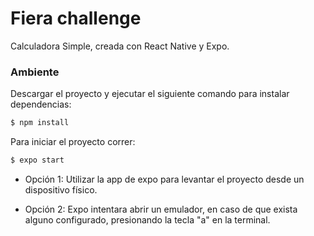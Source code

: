 # Fiera challenge

Calculadora Simple, creada con React Native y Expo.

### Ambiente

  Descargar el proyecto y ejecutar el siguiente comando para instalar dependencias:
 ```sh
 $ npm install 
 ```
  
 Para iniciar el proyecto correr:
 ```sh
 $ expo start
 ```

- Opción 1: Utilizar la app de expo para levantar el proyecto desde un dispositivo físico.

- Opción 2: Expo intentara abrir un emulador, en caso de que exista alguno configurado, presionando la tecla "a" en la terminal.
